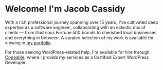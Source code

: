 # Welcome! I'm Jacob Cassidy

With a rich professional journey spanning over 15 years, I've cultivated deep expertise as a software engineer, collaborating with an eclectic mix of clients — from illustrious Fortune 500 brands to cherished local businesses and everything in between. A curated selection of my work is available for viewing in [my portfolio](https://portfolio.jacobcassidy.com).

For those seeking WordPress-related help, I'm available for hire through [Codeable](https://codeable.io/developers/jacob-cassidy/), where I provide my services as a Certified Expert WordPress Developer.
